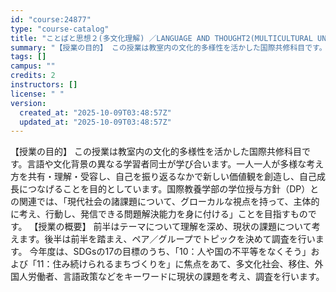 ```yaml
---
id: "course:24877"
type: "course-catalog"
title: "ことばと思想２(多文化理解) ／LANGUAGE AND THOUGHT2(MULTICULTURAL UNDERSTANDING)"
summary: "【授業の目的】 この授業は教室内の文化的多様性を活かした国際共修科目です。言語や文化背景の異なる学習者同士が学び合います。一人一人が多様な考え方を共有・理解・受容し、自己を振り返るなかで新しい価値観を創造し、自己成長につなげることを目的とし…"
tags: []
campus: ""
credits: 2
instructors: []
license: " "
version:
  created_at: "2025-10-09T03:48:57Z"
  updated_at: "2025-10-09T03:48:57Z"
---
```


【授業の目的】 この授業は教室内の文化的多様性を活かした国際共修科目です。言語や文化背景の異なる学習者同士が学び合います。一人一人が多様な考え方を共有・理解・受容し、自己を振り返るなかで新しい価値観を創造し、自己成長につなげることを目的としています。国際教養学部の学位授与方針（DP）との関連では、「現代社会の諸課題について、グローカルな視点を持って、主体的に考え、行動し、発信できる問題解決能力を身に付ける」ことを目指すものです。 【授業の概要】 前半はテーマについて理解を深め、現状の課題について考えます。後半は前半を踏まえ、ペア／グループでトピックを決めて調査を行います。 今年度は、SDGsの17の目標のうち、「10：人や国の不平等をなくそう」および「11：住み続けられるまちづくりを」に焦点をあて、多文化社会、移住、外国人労働者、言語政策などをキーワードに現状の課題を考え、調査を行います。
